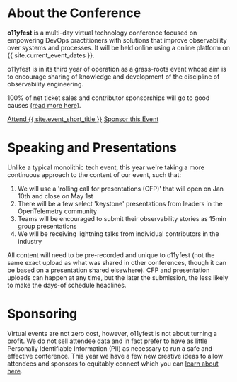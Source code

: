 # About the Conference

**o11yfest** is a multi-day virtual technology conference focused on empowering DevOps practitioners with solutions that improve observability over systems and processes. It will be held online using a online platform on {{ site.current_event_dates }}.

o11yfest is in its third year of operation as a grass-roots event whose aim is to encourage sharing of knowledge and development of the discipline of observability engineering.

100% of net ticket sales and contributor sponsorships will go to good causes [(read more here)](/efforts).

<div class="flexbox">
  <a class="flexbox-button" href="{{ site.registration_link }}">Attend {{ site.event_short_title }}</a>
  <a class="flexbox-button" href="/sponsor">Sponsor this Event</a>
</div>

# Speaking and Presentations

Unlike a typical monolithic tech event, this year we're taking a more continuous approach to the content of our event, such that:

1. We will use a 'rolling call for presentations (CFP)' that will open on Jan 10th and close on May 1st
2. There will be a few select 'keystone' presentations from leaders in the OpenTelemetry community
3. Teams will be encouraged to submit their observability stories as 15min group presentations
4. We will be receiving lightning talks from individual contributors in the industry

All content will need to be pre-recorded and unique to o11yfest (not the same exact upload as what was shared in other conferences, though it can be based on a presentation shared elsewhere). CFP and presentation uploads can happen at any time, but the later the submission, the less likely to make the days-of schedule headlines.

# Sponsoring

Virtual events are not zero cost, however, o11yfest is not about turning a profit. We do not sell attendee data and in fact prefer to have as little Personally Identifiable Information (PII) as necessary to run a safe and effective conference. This year we have a few new creative ideas to allow attendees and sponsors to equitably connect which you can [learn about here](/sponsor).
